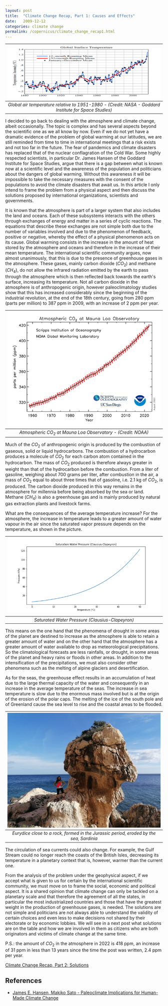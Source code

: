 ```yaml
---
layout: post
title:  "Climate Change Recap, Part 1: Causes and Effects"
date:   2009-12-12
categories: climate change
permalink: /copernicus/climate_change_recap1.html
---
```

<script type="text/x-mathjax-config">
MathJax.Hub.Config({
  tex2jax: {
    inlineMath: [['$','$'], ['\\(','\\)']],
    processEscapes: true
  }
});
</script>
<script src="https://cdnjs.cloudflare.com/ajax/libs/mathjax/2.7.0/MathJax.js?config=TeX-AMS-MML_HTMLorMML" type="text/javascript"></script>

|![Global Surface Temperature](/assets/climate-change/global_surface_temperature.png)|
|:--:|
|*Global air temperature relative to 1951-1980 - (Credit: NASA - Goddard Institute for Space Studies)*|


I decided to go back to dealing with the atmosphere and climate change, albeit occasionally. The topic is complex and has several aspects beyond the scientific one as we all know by now. Even if we do not yet have a dramatic evidence of the problem of global warming at our latitudes, we are still reminded from time to time in international meetings that a risk exists and not too far in the future. The fear of pandemics and climate disasters has replaced that of the nuclear conflagration of the Cold War. Some highly respected scientists, in particular Dr. James Hansen of the Goddard Institute for Space Studies, argue that there is a gap between what is known now at a scientific level and the awareness of the population and politicians about the dangers of global warming. Without this awareness it will be impossible to take the necessary measures with the consent of the populations to avoid the climate disasters that await us. In this article I only intend to frame the problem from a physical aspect and then discuss the solutions proposed by international organizations, scientists and governments.

It is known that the atmosphere is part of a larger system that also includes the land and oceans. Each of these subsystems interacts with the others through exchanges of energy and matter in a series of cyclic reactions. The equations that describe these exchanges are not simple both due to the number of variables involved and due to the phenomenon of feedback, positive or negative, whereby the effect of a physical phenomenon acts on its cause. Global warming consists in the increase in the amount of heat stored by the atmosphere and oceans and therefore in the increase of their mean temperature. The international scientific community argues, now almost unanimously, that this is due to the presence of greenhouse gases in the atmosphere. These gases, mainly carbon dioxide ($CO_2$) and methane ($CH_4$), do not allow the infrared radiation emitted by the earth to pass through the atmosphere which is then reflected back towards the earth's surface, increasing its temperature. Not all carbon dioxide in the atmosphere is of anthropogenic origin, however paleoclimatology studies show that this has increased considerably since the beginning of the industrial revolution, at the end of the 18th century, going from 280 ppm (parts per million) to 387 ppm in 2009, with an increase of 2 ppm per year.

|![Atmospheric $CO_2$ at Mauna Loa Observatory](/assets/climate-change/co2_data_mlo.png)|
|:--:|
|*Atmospheric $CO_2$ at Mauna Loa Observatory - (Credit: NOAA)*|


Much of the $CO_2$ of anthropogenic origin is produced by the combustion of gaseous, solid or liquid hydrocarbons. The combustion of a hydrocarbon produces a molecule of $CO_2$ for each carbon atom contained in the hydrocarbon. The mass of $CO_2$ produced is therefore always greater in weight than that of the hydrocarbon before the combustion. From a liter of gasoline, weighing about 700 grams per liter, after combustion in the air, a mass of $CO_2$ equal to about three times that of gasoline, i.e. 2.1 kg of $CO_2$, is produced. The carbon dioxide produced in this way remains in the atmosphere for millennia before being absorbed by the sea or land. Methane ($CH_4$) is also a greenhouse gas and is mainly produced by natural gas extraction plants and livestock farms.

What are the consequences of the average temperature increase? For the atmosphere, the increase in temperature leads to a greater amount of water vapour in the air since the saturated vapor pressure depends on the temperature, as shown in the picture.

|![Saturated Water Pressure (Clausius-Clapeyron)](/assets/climate-change/clausius-clapeyron.png)|
|:--:|
|*Saturated Water Pressure (Clausius-Clapeyron)*|

This means on the one hand that the phenomena of drought in some areas of the planet are destined to increase as the atmosphere is able to retain a greater amount of water and on the other hand that the atmosphere has a greater amount of water available to drop as meteorological precipitations. So the climatological forecasts are less rainfalls, or drought, in some areas of the planet and heavy rains or floods in other areas. In addition to the intensification of the precipitations, we must also consider other phenomena such as the melting of alpine glaciers and desertification.

As for the seas, the greenhouse effect results in an accumulation of heat due to the large thermal capacity of the water and consequently in an increase in the average temperature of the seas. The increase in sea temperature is slow due to the enormous mass involved but is at the origin of the erosion of the polar caps. The melting of the ice of the south pole and of Greenland cause the sea level to rise and the coastal areas to be flooded.

|![Eurydice close to a rock eroded by the sea, Sardinia](/assets/climate-change/eurydice_bidiriscottai.jpg)|
|:--:|
|*Eurydice close to a rock, formed in the Jurassic period, eroded by the sea, Sardinia*|

The circulation of sea currents could also change. For example, the Gulf Stream could no longer reach the coasts of the British Isles, decreasing its temperature in a planetary context that is, however, warmer than the current one.

From the analysis of the problem under the geophysical aspect, if we accept what is given to us for certain by the international scientific community, we must move on to frame the social, economic and political aspect. It is a shared opinion that climate change can only be tackled on a planetary scale and that therefore the agreement of all the states, in particular the most industrialized countries and those that have the greatest weight in the production of greenhouse gases, is needed. The solutions are not simple and politicians are not always able to understand the validity of certain choices and even less to make decisions not shared by their electorate or by economic lobbies. We will see in a next post what solutions are on the table and how we are involved in them as citizens who are both originators and victims of climate change at the same time.

P.S.: the amount of $CO_2$ in the atmosphere in 2022 is 418 ppm, an increase of 31 ppm in less than 13 years since the time the post was written, 2.4 ppm per year.

[Climate Change Recap, Part 2: Solutions](https://www.luigiselmi.eu/copernicus/climate_change_recap1.html)

## References
* [James E. Hansen, Makiko Sato - Paleoclimate Implications for Human-Made Climate Change](https://arxiv.org/abs/1105.0968)  

